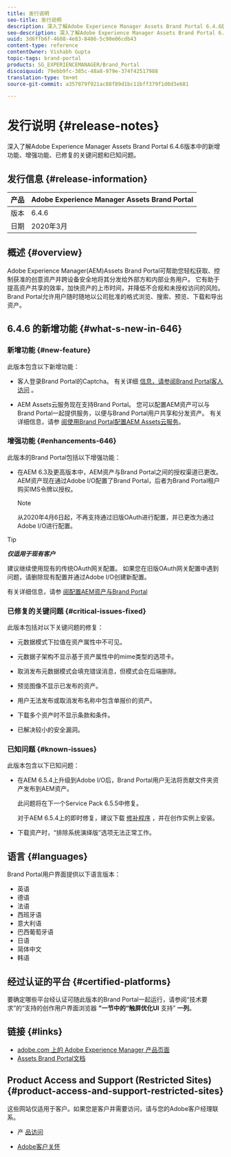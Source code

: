 ```yaml
---
title: 发行说明
seo-title: 发行说明
description: 深入了解Adobe Experience Manager Assets Brand Portal 6.4.6版本中的功能、增强功能、已修复的关键问题和已知问题。
seo-description: 深入了解Adobe Experience Manager Assets Brand Portal 6.4.6版本中的增强功能、已修复的关键问题和已知问题。
uuid: 3d6ffb6f-4608-4e83-8486-5c90e06cdb43
content-type: reference
contentOwner: Vishabh Gupta
topic-tags: brand-portal
products: SG_EXPERIENCEMANAGER/Brand_Portal
discoiquuid: 79ebb9fc-385c-48a8-979e-374f42517988
translation-type: tm+mt
source-git-commit: a357879f921ac88f89d1bc11bff379f1d0d3e681

---
```



# 发行说明 {#release-notes}

深入了解Adobe Experience Manager Assets Brand Portal 6.4.6版本中的新增功能、增强功能、已修复的关键问题和已知问题。

## 发行信息 {#release-information}

| 产品 | Adobe Experience Manager Assets Brand Portal |
|---|---|
| 版本 | 6.4.6 |
| 日期 | 2020年3月 |

## 概述 {#overview}

Adobe Experience Manager(AEM)Assets Brand Portal可帮助您轻松获取、控制获准的创意资产并跨设备安全地将其分发给外部方和内部业务用户。 它有助于提高资产共享的效率，加快资产的上市时间，并降低不合规和未授权访问的风险。 Brand Portal允许用户随时随地以公司批准的格式浏览、搜索、预览、下载和导出资产。

## 6.4.6 的新增功能 {#what-s-new-in-646}

### 新增功能 {#new-feature}

此版本包含以下新增功能：

* 客人登录Brand Portal的Captcha。 有关详细 [信息，请参阅Brand Portal客人访问](../using/guest-access.md) 。

* AEM Assets云服务现在支持Brand Portal。 您可以配置AEM资产可以与Brand Portal一起提供服务，以便与Brand Portal用户共享和分发资产。
有关详细信息，请参 [阅使用Brand Portal配置AEM Assets云服务](https://docs.adobe.com/content/help/en/experience-manager-cloud-service/assets/brandportal/configure-aem-assets-with-brand-portal.html)。

### 增强功能 {#enhancements-646}

此版本的Brand Portal包括以下增强功能：

* 在AEM 6.3及更高版本中，AEM资产与Brand Portal之间的授权渠道已更改。 AEM资产现在通过Adobe I/O配置了Brand Portal，后者为Brand Portal租户购买IMS令牌以授权。

   >[!NOTE]
   >
   >从2020年4月6日起，不再支持通过旧版OAuth进行配置，并已更改为通过Adobe I/O进行配置。


>[!TIP]
>
>***仅适用于现有客户***
>
>建议继续使用现有的传统OAuth网关配置。 如果您在旧版OAuth网关配置中遇到问题，请删除现有配置并通过Adobe I/O创建新配置。


有关详细信息，请参 [阅配置AEM资产与Brand Portal](configure-aem-assets-with-brand-portal.md)

### 已修复的关键问题 {#critical-issues-fixed}

此版本包括对以下关键问题的修复：

* 元数据模式下拉值在资产属性中不可见。

* 元数据子架构不显示基于资产属性中的mime类型的选项卡。

* 取消发布元数据模式会填充错误消息，但模式会在后端删除。

* 预览图像不显示已发布的资产。

* 用户无法发布或取消发布名称中包含单报价的资产。

* 下载多个资产时不显示条款和条件。

* 已解决较小的安全漏洞。

### 已知问题 {#known-issues}

此版本包含以下已知问题：

* 在AEM 6.5.4上升级到Adobe I/O后，Brand Portal用户无法将贡献文件夹资产发布到AEM资产。

   此问题将在下一个Service Pack 6.5.5中修复。

   对于AEM 6.5.4上的即时修复，建议下载 [修补程序](https://www.adobeaemcloud.com/content/marketplace/marketplaceProxy.html?packagePath=/content/companies/public/adobe/packages/cq650/hotfix/cq-6.5.0-hotfix-33041) ，并在创作实例上安装。

* 下载资产时，“排除系统演绎版”选项无法正常工作。


## 语言 {#languages}

Brand Portal用户界面提供以下语言版本：

* 英语
* 德语
* 法语
* 西班牙语
* 意大利语
* 巴西葡萄牙语
* 日语
* 简体中文
* 韩语

## 经过认证的平台 {#certified-platforms}

要确定哪些平台经认证可随此版本的Brand Portal一起运行，请参阅“技术要求”的“支持的创作用户界面浏览器 **”一节中的“触屏优化UI** 支持” **一列**[](https://helpx.adobe.com/experience-manager/6-4/sites/deploying/using/technical-requirements.html)。

## 链接 {#links}

* [adobe.com 上的 Adobe Experience Manager 产品页面](http://www.adobe.com/in/marketing-cloud/experience-manager.html)
* [Assets Brand Portal文档](https://helpx.adobe.com/cn/experience-manager/brand-portal/user-guide.html)

## Product Access and Support (Restricted Sites) {#product-access-and-support-restricted-sites}

这些网站仅适用于客户。如果您是客户并需要访问，请与您的Adobe客户经理联系。

* [](https://daycare.day.com) 产 [品访问](https://login.marketing.adobe.com)

* [Adobe客户关怀](https://helpx.adobe.com/contact.html)
